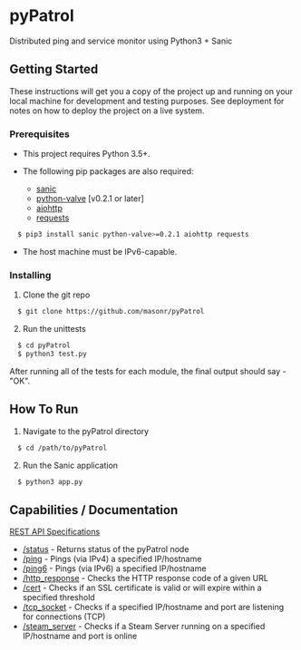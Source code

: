 # pyPatrol

Distributed ping and service monitor using Python3 + Sanic 

## Getting Started

These instructions will get you a copy of the project up and running on your local machine for development and testing purposes. See deployment for notes on how to deploy the project on a live system.

### Prerequisites

* This project requires Python 3.5+.

* The following pip packages are also required:
  * [sanic](https://pypi.python.org/pypi/Sanic)
  * [python-valve](https://pypi.python.org/pypi/python-valve) [v0.2.1 or later]
  * [aiohttp](https://pypi.python.org/pypi/aiohttp)
  * [requests](https://pypi.python.org/pypi/requests)
  
```bash
  $ pip3 install sanic python-valve>=0.2.1 aiohttp requests
```

* The host machine must be IPv6-capable.

### Installing

1. Clone the git repo

```bash
  $ git clone https://github.com/masonr/pyPatrol
```

2. Run the unittests
```bash
  $ cd pyPatrol
  $ python3 test.py
```
After running all of the tests for each module, the final output should say - "OK".

## How To Run

1. Navigate to the pyPatrol directory

```bash
  $ cd /path/to/pyPatrol
```

2. Run the Sanic application

```bash
  $ python3 app.py
```

## Capabilities / Documentation

[REST API Specifications](docs/REST_API/README.md)
* [/status](docs/REST_API/status.md) - Returns status of the pyPatrol node
* [/ping](docs/REST_API/ping.md) - Pings (via IPv4) a specified IP/hostname
* [/ping6](docs/REST_API/ping6.md) - Pings (via IPv6) a specified IP/hostname
* [/http_response](docs/REST_API/http_response.md) - Checks the HTTP response code of a given URL
* [/cert](docs/REST_API/cert.md) - Checks if an SSL certificate is valid or will expire within a specified threshold
* [/tcp_socket](docs/REST_API/tcp_socket.md) - Checks if a specified IP/hostname and port are listening for connections (TCP)
* [/steam_server](docs/REST_API/steam_server.md) - Checks if a Steam Server running on a specified IP/hostname and port is online
